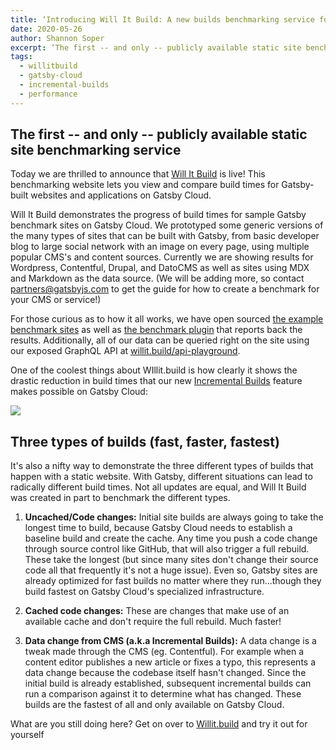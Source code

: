 ```yaml
---
title: ‘Introducing Will It Build: A new builds benchmarking service for Gatsby Cloud’
date: 2020-05-26
author: Shannon Soper
excerpt: ‘The first -- and only -- publicly available static site benchmarking service, Will It Build demonstrates the progress of build times for sample Gatsby benchmark sites on Gatsby Cloud. Thanks to our new Incremental Builds feature, data and content changes now go from edit to live in seconds! See for yourself: all of our data can be queried right on the site using our exposed GraphQL API at willit.build/api-playground.’
tags:
  - willitbuild
  - gatsby-cloud
  - incremental-builds
  - performance
---
```

## The first -- and only -- publicly available static site benchmarking service

Today we are thrilled to announce that [Will It Build](https://willit.build/) is live! This benchmarking website lets you view and compare build times for Gatsby-built websites and applications on Gatsby Cloud.

Will It Build demonstrates the progress of build times for sample Gatsby benchmark sites on Gatsby Cloud. We prototyped some generic versions of the many types of sites that can be built with Gatsby, from basic developer blog to large social network with an image on every page, using multiple popular CMS's and content sources. Currently we are showing results for Wordpress, Contentful, Drupal, and DatoCMS as well as sites using MDX and Markdown as the data source. (We will be adding more, so contact <partners@gatsbyjs.com> to get the guide for how to create a benchmark for your CMS or service!)

For those curious as to how it all works, we have open sourced [the example benchmark sites](https://github.com/gatsbyjs/gatsby/tree/master/benchmarks) as well as [the benchmark plugin](https://github.com/gatsbyjs/gatsby/tree/master/packages/gatsby-plugin-benchmark-reporting) that reports back the results. Additionally, all of our data can be queried right on the site using our exposed GraphQL API at [willit.build/api-playground](https://willit.build/api-playground).

One of the coolest things about WIllit.build is how clearly it shows the drastic reduction in build times that our new [Incremental Builds](https://www.gatsbyjs.org/blog/2020-04-22-announcing-incremental-builds/) feature makes possible on Gatsby Cloud:

![](https://lh3.googleusercontent.com/9bzilTs1JiTr_VGOuDktdNZ4G-GxBKxot1nX4fdXngUo-CDVrQMSmdaUMnJM7w_Loj6-ncxuv71ebaC5h0_g56tSL6tP6P8P2OxWyA_SbczAFMnc0LLgQkdw35ffuEFvfYUAfk3p)

## Three types of builds (fast, faster, fastest)
It's also a nifty way to demonstrate the three different types of builds that happen with a static website. With Gatsby, different situations can lead to radically different build times. Not all updates are equal, and Will It Build was created in part to benchmark the different types.

1.  __Uncached/Code changes:__ Initial site builds are always going to take the longest time to build, because Gatsby Cloud needs to establish a baseline build and create the cache. Any time you push a code change through source control like GitHub, that will also trigger a full rebuild. These take the longest (but since many sites don't change their source code all that frequently it's not a huge issue). Even so, Gatsby sites are already optimized for fast builds no matter where they run...though they build fastest on Gatsby Cloud's specialized infrastructure.

2.  __Cached code changes:__ These are changes that make use of an available cache and don't require the full rebuild. Much faster!

3.  __Data change from CMS (a.k.a Incremental Builds):__ A data change is a tweak made through the CMS (eg. Contentful). For example when a content editor publishes a new article or fixes a typo, this represents a data change because the codebase itself hasn't changed. Since the initial build is already established, subsequent incremental builds can run a comparison against it to determine what has changed. These builds are the fastest of all and only available on Gatsby Cloud.

What are you still doing here? Get on over to [Willit.build](https://willit.build/) and try it out for yourself
